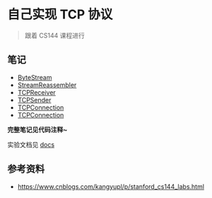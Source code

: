 # 自己实现 TCP 协议

> 跟着 CS144 课程进行

## 笔记

- [ByteStream](./writeups/lab0.md)
- [StreamReassembler](./writeups/lab1.md)
- [TCPReceiver](./writeups/lab2.md)
- [TCPSender](./writeups/lab3.md)
- [TCPConnection](./writeups/lab4.md)
- [TCPConnection](./writeups/lab4.md)

**完整笔记见代码注释~**

实验文档见 [docs](./docs)

## 参考资料

- https://www.cnblogs.com/kangyupl/p/stanford_cs144_labs.html

